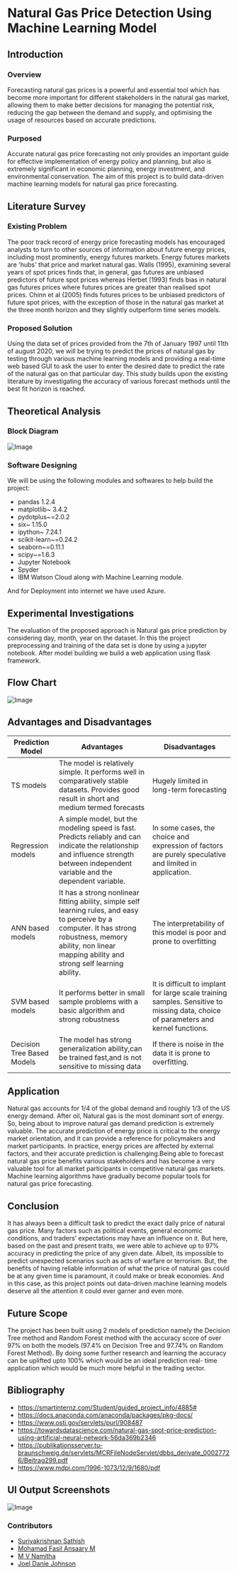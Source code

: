 # Natural Gas Price Detection Using Machine Learning Model

## Introduction
### Overview
Forecasting natural gas prices is a powerful and essential tool which has become more important for different stakeholders in the natural gas market, allowing them to make better decisions for managing the potential risk, reducing the gap between the demand and supply, and optimising the usage of resources based on accurate predictions.
 
### Purposed
Accurate natural gas price forecasting not only provides an important guide for effective implementation of energy policy and planning, but also is extremely significant in economic planning, energy investment, and environmental conservation. 
The aim of this project is to build data-driven machine learning models for natural gas price forecasting.

## Literature Survey
### Existing Problem
The poor track record of energy price forecasting models has encouraged analysts to turn to other sources of information about future energy prices, including most prominently, energy futures markets. Energy futures markets are 'hubs' that price and market natural gas. Walls (1995), examining several years of spot prices finds that, in general, gas futures are unbiased predictors of future spot prices whereas Herbet (1993) finds bias in natural gas futures prices where futures prices are greater than realised spot prices. Chinn et al (2005) finds futures prices to be unbiased predictors of future spot prices, with the exception of those in the natural gas market at the three month horizon and they slightly outperform time series models.
### Proposed Solution
Using the data set of prices provided from the 7th of January 1997 until 11th of august 2020, we will be trying to predict the prices of natural gas by testing through various machine learning models and providing a real-time web based GUI to ask the user to enter the desired date to predict the rate of the natural gas on that particular day. This study builds upon the existing literature by investigating the accuracy of various forecast methods until the best fit horizon is reached.

## Theoretical Analysis
### Block Diagram
![Image](https://github.com/suriya-1403/Natural-Gas-Price-Prediction-System/blob/main/Images/Technical%20Architecture.png)
### Software Designing
We will be using the following modules and softwares to help build the project:
- pandas 1.2.4
- matplotlib~ 3.4.2
- pydotplus~=2.0.2
- six~ 1.15.0
- ipython~ 7.24.1
- scikit-learn~=0.24.2
- seaborn~=0.11.1
- scipy~=1.6.3
- Jupyter Notebook
- Spyder
- IBM Watson Cloud along with Machine Learning module.

And for Deployment into internet we have used Azure.

## Experimental Investigations

The evaluation of the proposed approach is Natural gas price prediction by considering day, month, year on the dataset.
In this the project preprocessing and training of the data set is done by using a jupyter notebook.
After model building we build a web application using flask framework.

## Flow Chart
![Image](https://github.com/suriya-1403/Natural-Gas-Price-Prediction-System/blob/main/Images/Technical%20Architecture.png)

## Advantages and Disadvantages
| Prediction Model  | Advantages | Disadvantages |
| ------------- | ------------- | ------------- |
| TS models  | The model is relatively simple. It performs well in comparatively stable datasets. Provides good result in short and medium termed forecasts  | Hugely limited in long-term forecasting |
| Regression models  | A simple model, but the modeling speed is fast. Predicts reliably and can indicate the relationship and influence strength between independent variable and the dependent variable.  | In some cases, the choice and expression of factors are purely speculative and limited in application. |
| ANN based models  | It has a strong nonlinear fitting ability, simple self learning rules, and easy to perceive by a computer. It has strong robustness, memory ability, non linear mapping ability and strong self learning ability. | The interpretability of this model is poor and prone to overfitting |
| SVM based models  | It performs better in small sample problems with a basic algorithm and strong robustness | It is difficult to implant for large scale training samples. Sensitive to missing data, choice of parameters and kernel functions. |
| Decision Tree Based Models | The model has strong generalization ability,can be trained fast,and is not sensitive to missing data | If there is noise in the data it is prone to overfitting. |

## Application
Natural gas accounts for 1/4 of the global demand and roughly 1/3 of the US energy demand. After oil, Natural gas is the most dominant sort of energy. So, being about to improve natural gas demand prediction is extremely valuable.
The accurate prediction of energy price is critical to the energy market orientation, and it can provide a reference for policymakers and market participants. In practice, energy prices are affected by external factors, and their accurate prediction is challenging.Being able to forecast natural gas price benefits various stakeholders and has become a very valuable tool for all market participants in competitive natural gas markets. Machine learning algorithms have gradually become popular tools for natural gas price forecasting.

## Conclusion
It has always been a difficult task to predict the exact daily price of natural gas price. Many factors such as political events, general economic conditions, and traders’ expectations may have an influence on it. But here, based on the past and present traits, we were able to achieve up to 97% accuracy in predicting the price of any given date. Albeit, its impossible to predict unexpected scenarios such as acts of warfare or terrorism. But, the benefits of having reliable information of what the price of natural gas could be at any given time is paramount, it could make or break economies. And in this case, as this project points out data-driven machine learning models deserve all the attention it could ever garner and even more.

## Future Scope
The project has been built using 2 models of prediction namely the Decision Tree method and Random Forest method with the accuracy score of over 97% on both the models (97.4% on Decision Tree and 97.74% on Random Forest Method). By doing some further research and learning the accuracy can be uplifted upto 100% which would be an ideal prediction real- time application which would be much more helpful in the trading sector.

## Bibliography
- https://smartinternz.com/Student/guided_project_info/4885#
- https://docs.anaconda.com/anaconda/packages/pkg-docs/
- https://www.osti.gov/servlets/purl/908487
- https://towardsdatascience.com/natural-gas-spot-price-prediction-using-artificial-neural-network-56da369b2346
- https://publikationsserver.tu-braunschweig.de/servlets/MCRFileNodeServlet/dbbs_derivate_00027726/Beitrag299.pdf
- https://www.mdpi.com/1996-1073/12/9/1680/pdf
## UI Output Screenshots
![Image](https://github.com/suriya-1403/Natural-Gas-Price-Prediction-System/blob/main/Images/Technical%20Architecture.png)

### Contributors
- [Suriyakrishnan Sathish](https://github.com/suriya-1403)
- [Mohamad Fasil Ansaary M](https://github.com/FasilCR7)
- [M V Namitha](https://github.com/MakamNamitha)
- [Joel Danie Johnson](https://github.com/Joeldanie)

